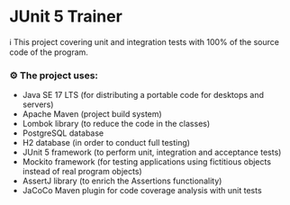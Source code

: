 # JUnit 5 Trainer

ℹ️  This project covering unit and integration tests with 100% of the source code of the program.

### ⚙️ The project uses:

- Java SE 17 LTS (for distributing a portable code for desktops and servers)
- Apache Maven (project build system)
- Lombok library (to reduce the code in the classes)
- PostgreSQL database
- H2 database (in order to conduct full testing)
- JUnit 5 framework (to perform unit, integration and acceptance tests) 
- Mockito framework (for testing applications using fictitious objects instead of real program objects)
- AssertJ library (to enrich the Assertions functionality)
- JaCoCo Maven plugin for code coverage analysis with unit tests